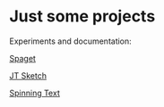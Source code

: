 # Just some projects
Experiments and documentation: 

[Spaget](https://jamtt.github.io/Codewords/Files/JustText/)

[JT Sketch](https://jamtt.github.io/Codewords/Files/JT_Sketch/)

[Spinning Text](https://jamtt.github.io/Codewords/Files/spin_text/)
